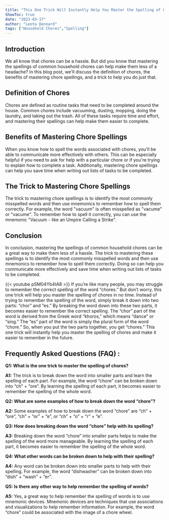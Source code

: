 ```yaml
---
title: "This One Trick Will Instantly Help You Master the Spelling of Chores!"
ShowToc: true 
date: "2023-03-17"
author: "Leota Dennard" 
tags: ["Household Chores","Spelling"]
---
```

## Introduction

We all know that chores can be a hassle. But did you know that mastering the spellings of common household chores can help make them less of a headache? In this blog post, we'll discuss the definition of chores, the benefits of mastering chore spellings, and a trick to help you do just that. 

## Definition of Chores

Chores are defined as routine tasks that need to be completed around the house. Common chores include vacuuming, dusting, mopping, doing the laundry, and taking out the trash. All of these tasks require time and effort, and mastering their spellings can help make them easier to complete. 

## Benefits of Mastering Chore Spellings

When you know how to spell the words associated with chores, you'll be able to communicate more effectively with others. This can be especially helpful if you need to ask for help with a particular chore or if you're trying to explain how to complete a task. Additionally, mastering chore spellings can help you save time when writing out lists of tasks to be completed. 

## The Trick to Mastering Chore Spellings

The trick to mastering chore spellings is to identify the most commonly misspelled words and then use mnemonics to remember how to spell them correctly. For example, the word "vacuum" is often misspelled as "vacume" or "vacume". To remember how to spell it correctly, you can use the mnemonic "Vacuum - like an Umpire Calling a Strike". 

## Conclusion

In conclusion, mastering the spellings of common household chores can be a great way to make them less of a hassle. The trick to mastering these spellings is to identify the most commonly misspelled words and then use mnemonics to remember how to spell them correctly. Doing so can help you communicate more effectively and save time when writing out lists of tasks to be completed.

{{< youtube pSM04Yb4IA8 >}} 
If you’re like many people, you may struggle to remember the correct spelling of the word “chores.” But don’t worry, this one trick will help you master the spelling of chores in no time. Instead of trying to remember the spelling of the word, simply break it down into two parts: “chor” and “es.” By breaking the word down into these two parts, it becomes easier to remember the correct spelling. The “chor” part of the word is derived from the Greek word “khoros,” which means “dance” or “sing.” The “es” part of the word is simply the plural form of the word “chore.” So, when you put the two parts together, you get “chores.” This one trick will instantly help you master the spelling of chores and make it easier to remember in the future.

## Frequently Asked Questions (FAQ) :
**Q1: What is the one trick to master the spelling of chores?**

**A1:** The trick is to break down the word into smaller parts and learn the spelling of each part. For example, the word “chore” can be broken down into “ch” + “ore”. By learning the spelling of each part, it becomes easier to remember the spelling of the whole word.

**Q2: What are some examples of how to break down the word “chore”?**

**A2:** Some examples of how to break down the word “chore” are “ch” + “ore”, “ch” + “or” + “e”, or “ch” + “o” + “r” + “e”.

**Q3: How does breaking down the word “chore” help with its spelling?**

**A3:** Breaking down the word “chore” into smaller parts helps to make the spelling of the word more manageable. By learning the spelling of each part, it becomes easier to remember the spelling of the whole word.

**Q4: What other words can be broken down to help with their spelling?**

**A4:** Any word can be broken down into smaller parts to help with their spelling. For example, the word “dishwasher” can be broken down into “dish” + “wash” + “er”.

**Q5: Is there any other way to help remember the spelling of words?**

**A5:** Yes, a great way to help remember the spelling of words is to use mnemonic devices. Mnemonic devices are techniques that use associations and visualizations to help remember information. For example, the word “chore” could be associated with the image of a chore wheel.





